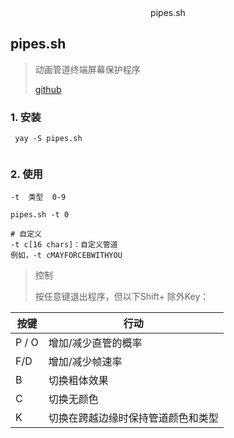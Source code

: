 <center>pipes.sh</center>





## pipes.sh

> 动画管道终端屏幕保护程序
>
> [github](https://github.com/pipeseroni/pipes.sh)





### 1. 安装

```shell
 yay -S pipes.sh
 
```





### 2. 使用

```shell
-t  类型  0-9

pipes.sh -t 0

# 自定义
-t c[16 chars]：自定义管道
例如，-t cMAYFORCEBWITHYOU
```

> 控制
>
> 按任意键退出程序，但以下Shift+ 除外Key：

| 按键  | 行动                               |
| ----- | ---------------------------------- |
| P / O | 增加/减少直管的概率                |
| F/D   | 增加/减少帧速率                    |
| B     | 切换粗体效果                       |
| C     | 切换无颜色                         |
| K     | 切换在跨越边缘时保持管道颜色和类型 |

